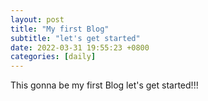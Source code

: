 ```yaml
---
layout: post
title: "My first Blog"
subtitle: "let's get started"
date: 2022-03-31 19:55:23 +0800
categories: [daily]
---
```


This gonna be my first Blog
let's get started!!!
